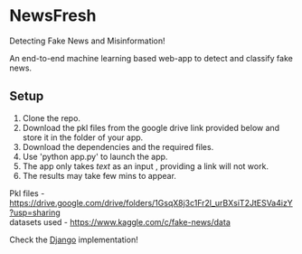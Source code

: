 # NewsFresh
Detecting Fake News and Misinformation!

An end-to-end machine learning based web-app to detect and classify fake news.

## Setup

1. Clone the repo.  
2. Download the pkl files from the google drive link provided below and store it in the folder of your app.  
3. Download the dependencies and the required files.  
4. Use 'python app.py' to launch the app.  
5. The app only takes *text* as an input , providing a link will not work. 
6. The results may take few mins to appear. 


Pkl files -https://drive.google.com/drive/folders/1GsqX8j3c1Fr2l_urBXsiT2JtESVa4izY?usp=sharing   
datasets used - https://www.kaggle.com/c/fake-news/data 


Check the [Django](https://github.com/SANKET7738/fake-news-classifier) implementation!
